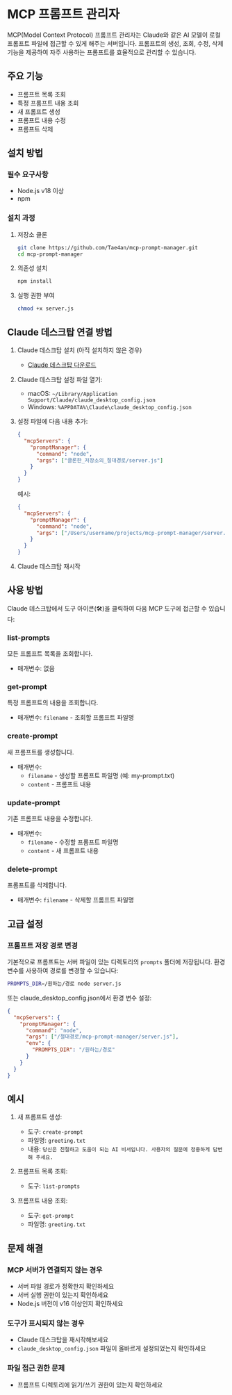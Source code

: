 # MCP 프롬프트 관리자

MCP(Model Context Protocol) 프롬프트 관리자는 Claude와 같은 AI 모델이 로컬 프롬프트 파일에 접근할 수 있게 해주는 서버입니다. 프롬프트의 생성, 조회, 수정, 삭제 기능을 제공하여 자주 사용하는 프롬프트를 효율적으로 관리할 수 있습니다.

## 주요 기능

- 프롬프트 목록 조회
- 특정 프롬프트 내용 조회
- 새 프롬프트 생성
- 프롬프트 내용 수정
- 프롬프트 삭제

## 설치 방법

### 필수 요구사항
- Node.js v18 이상
- npm

### 설치 과정

1. 저장소 클론
   ```bash
   git clone https://github.com/Tae4an/mcp-prompt-manager.git
   cd mcp-prompt-manager
   ```

2. 의존성 설치
   ```bash
   npm install
   ```

3. 실행 권한 부여
   ```bash
   chmod +x server.js
   ```

## Claude 데스크탑 연결 방법

1. Claude 데스크탑 설치 (아직 설치하지 않은 경우)
   - [Claude 데스크탑 다운로드](https://claude.ai/desktop)

2. Claude 데스크탑 설정 파일 열기:
   - macOS: `~/Library/Application Support/Claude/claude_desktop_config.json`
   - Windows: `%APPDATA%\Claude\claude_desktop_config.json`

3. 설정 파일에 다음 내용 추가:
   ```json
   {
     "mcpServers": {
       "promptManager": {
         "command": "node",
         "args": ["클론한_저장소의_절대경로/server.js"]
       }
     }
   }
   ```
   
   예시:
   ```json
   {
     "mcpServers": {
       "promptManager": {
         "command": "node",
         "args": ["/Users/username/projects/mcp-prompt-manager/server.js"]
       }
     }
   }
   ```

4. Claude 데스크탑 재시작

## 사용 방법

Claude 데스크탑에서 도구 아이콘(🛠️)을 클릭하여 다음 MCP 도구에 접근할 수 있습니다:

### list-prompts
모든 프롬프트 목록을 조회합니다.
- 매개변수: 없음

### get-prompt
특정 프롬프트의 내용을 조회합니다.
- 매개변수: `filename` - 조회할 프롬프트 파일명

### create-prompt
새 프롬프트를 생성합니다.
- 매개변수: 
  - `filename` - 생성할 프롬프트 파일명 (예: my-prompt.txt)
  - `content` - 프롬프트 내용

### update-prompt
기존 프롬프트 내용을 수정합니다.
- 매개변수:
  - `filename` - 수정할 프롬프트 파일명
  - `content` - 새 프롬프트 내용

### delete-prompt
프롬프트를 삭제합니다.
- 매개변수: `filename` - 삭제할 프롬프트 파일명

## 고급 설정

### 프롬프트 저장 경로 변경
기본적으로 프롬프트는 서버 파일이 있는 디렉토리의 `prompts` 폴더에 저장됩니다. 환경 변수를 사용하여 경로를 변경할 수 있습니다:

```bash
PROMPTS_DIR=/원하는/경로 node server.js
```

또는 claude_desktop_config.json에서 환경 변수 설정:
```json
{
  "mcpServers": {
    "promptManager": {
      "command": "node",
      "args": ["/절대경로/mcp-prompt-manager/server.js"],
      "env": {
        "PROMPTS_DIR": "/원하는/경로"
      }
    }
  }
}
```

## 예시

1. 새 프롬프트 생성:
   - 도구: `create-prompt`
   - 파일명: `greeting.txt`
   - 내용: `당신은 친절하고 도움이 되는 AI 비서입니다. 사용자의 질문에 정중하게 답변해 주세요.`

2. 프롬프트 목록 조회:
   - 도구: `list-prompts`

3. 프롬프트 내용 조회:
   - 도구: `get-prompt`
   - 파일명: `greeting.txt`

## 문제 해결

### MCP 서버가 연결되지 않는 경우
- 서버 파일 경로가 정확한지 확인하세요
- 서버 실행 권한이 있는지 확인하세요
- Node.js 버전이 v16 이상인지 확인하세요

### 도구가 표시되지 않는 경우
- Claude 데스크탑을 재시작해보세요
- `claude_desktop_config.json` 파일이 올바르게 설정되었는지 확인하세요

### 파일 접근 권한 문제
- 프롬프트 디렉토리에 읽기/쓰기 권한이 있는지 확인하세요